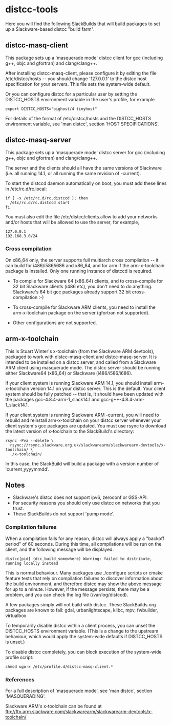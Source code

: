 # distcc-tools

Here you will find the following SlackBuilds that will build packages to set up
a Slackware-based distcc "build farm".


## distcc-masq-client

This package sets up a 'masquerade mode' distcc client for gcc (including g++,
objc and gfortran) and clang/clang++.

After installing distcc-masq-client, please configure it by editing the file
/etc/distcc/hosts -- you should change '127.0.0.1' to the distcc host
specification for your servers.  This file sets the system-wide default.

Or you can configure distcc for a particular user by setting the DISTCC_HOSTS
environment variable in the user's profile, for example

```
export DISTCC_HOSTS="bighost/4 tinyhost"
```

For details of the format of /etc/distcc/hosts and the DISTCC_HOSTS
environment variable, see 'man distcc', section 'HOST SPECIFICATIONS'.


## distcc-masq-server

This package sets up a 'masquerade mode' distcc server for gcc (including g++,
objc and gfortran) and clang/clang++.

The server and the clients should all have the same versions of Slackware
(i.e. all running 14.1, or all running the same revision of -current).

To start the distccd daemon automatically on boot, you must add these lines in
/etc/rc.d/rc.local:

```
if [ -x /etc/rc.d/rc.distccd ]; then
  /etc/rc.d/rc.distccd start
fi
```

You must also edit the file /etc/distcc/clients.allow to add your networks
and/or hosts that will be allowed to use the server, for example,

````
127.0.0.1
192.168.3.0/24
````

### Cross compilation

On x86_64 only, the server supports full multiarch cross compilation -- it can
build for i486/i586/i686 and x86_64, and for arm if the arm-x-toolchain package
is installed.  Only one running instance of distccd is required.

* To compile for Slackware 64 (x86_64) clients, and to cross-compile for 32 bit
Slackware clients (i486 etc), you don't need to do anything.  Slackware's
64 bit gcc packages already support 32 bit cross-compilation :-)

* To cross-compile for Slackware ARM clients, you need to install the
arm-x-toolchain package on the server (gfortran not supported).

* Other configurations are not supported.

## arm-x-toolchain

This is Stuart Winter's x-toolchain (from the Slackware ARM devtools),
packaged to work with distcc-masq-client and distcc-masq-server.  It is
intended to be installed on a distcc server, and called from a Slackware ARM
client using masquerade mode.  The distcc server should be running either
Slackware64 (x86_64) or Slackware (i486/i586/i686).

If your client system is running Slackware ARM 14.1, you should install
arm-x-toolchain version 14.1 on your distcc server.  This is the default.
Your client system should be fully patched -- that is, it should
have been updated with the packages gcc-4.8.4-arm-1_slack14.1 and
gcc-g++-4.8.4-arm-1_slack14.1.

If your client system is running Slackware ARM -current, you will need to
rebuild and reinstall arm-x-toolchain on your distcc server whenever your
client system's gcc packages are updated. You must use rsync to download
the latest version of x-toolchain to the SlackBuild's directory:

```
rsync -Pva --delete \
  rsync://rsync.slackware.org.uk/slackwarearm/slackwarearm-devtools/x-toolchain/ \
  ./x-toolchain/
```

In this case, the SlackBuild will build a package with a version number of
'current_yyyymmdd'.


## Notes

  * Slackware's distcc does not support ipv6, zeroconf or GSS-API.
  * For security reasons you should only use distcc on networks that you trust.
  * These SlackBuilds do not support 'pump mode'.


### Compilation failures

When a compilation fails for any reason, distcc will always apply a "backoff
period" of 60 seconds.  During this time, all compilations will be run on the
client, and the following message will be displayed:

```
distcc[pid] (dcc_build_somewhere) Warning: failed to distribute, running locally instead
```

This is normal behaviour.  Many packages use ./configure scripts or cmake
feature tests that rely on compilation failures to discover information about
the build environment, and therefore distcc may show the above message for
up to a minute. However, if the message persists, there may be a problem, and
you can check the log file (/var/log/distccd).

A few packages simply will not build with distcc.
These SlackBuilds.org packages are known to fail:
gdal, urbanlightscape, klibc, mpv, fwbuilder, virtualbox

To temporarily disable distcc within a client process, you can unset the
DISTCC_HOSTS environment variable.  (This is a change to the upstream behaviour,
which would apply the system-wide defaults if DISTCC_HOSTS is unset.)

To disable distcc completely, you can block execution of the system-wide
profile script:

```
chmod ugo-x /etc/profile.d/distcc-masq-client.*
```


### References

For a full description of 'masquerade mode', see 'man distcc', section
'MASQUERADING'.

Slackware ARM's x-toolchain can be found at
ftp://ftp.arm.slackware.com/slackwarearm/slackwarearm-devtools/x-toolchain/
